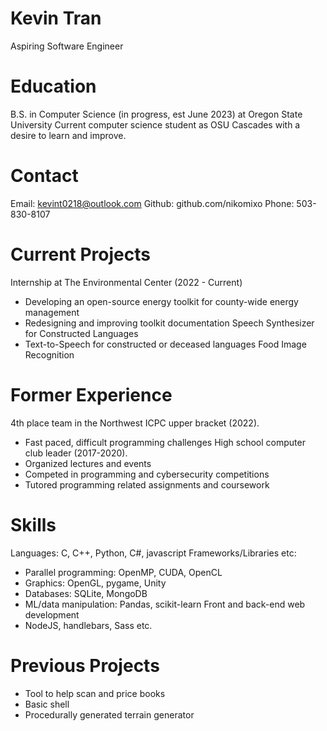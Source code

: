 # Kevin Tran
Aspiring Software Engineer

# Education
B.S. in Computer Science (in progress, est June 2023) at Oregon State University
Current computer science student as OSU Cascades with a desire to learn and improve.

# Contact
Email: kevint0218@outlook.com
Github: github.com/nikomixo
Phone: 503-830-8107

# Current Projects
Internship at The Environmental Center (2022 - Current)
* Developing an open-source energy toolkit for county-wide energy management
* Redesigning and improving toolkit documentation
Speech Synthesizer for Constructed Languages
* Text-to-Speech for constructed or deceased languages
Food Image Recognition

# Former Experience
4th place team in the Northwest ICPC upper bracket (2022).
* Fast paced, difficult programming challenges
High school computer club leader (2017-2020).
* Organized lectures and events
* Competed in programming and cybersecurity competitions
* Tutored programming related assignments and coursework

# Skills
Languages: C, C++, Python, C#, javascript
Frameworks/Libraries etc:
* Parallel programming: OpenMP, CUDA, OpenCL
* Graphics: OpenGL, pygame, Unity
* Databases: SQLite, MongoDB
* ML/data manipulation: Pandas, scikit-learn
Front and back-end web development
* NodeJS, handlebars, Sass etc.

# Previous Projects
* Tool to help scan and price books
* Basic shell
* Procedurally generated terrain generator
